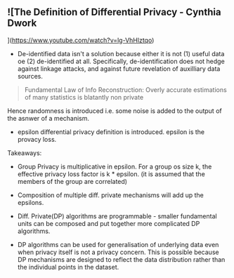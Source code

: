 ## ![The Definition of Differential Privacy - Cynthia Dwork
](https://www.youtube.com/watch?v=lg-VhHlztqo)

- De-identified data isn't a solution because either it is not (1) useful data oe (2) de-identified at all. Specifically, de-identification does not hedge against linkage attacks, and against future revelation of auxilliary data sources.

> Fundamental Law of Info Reconstruction: Overly accurate estimations of many statistics is blatantly non private

Hence randomness is introduced i.e. some noise is added to the output of the asnwer of a mechanism.

- epsilon differential privacy definition is introduced. epsilon is the provacy loss. 

Takeaways:
- Group Privacy is multiplicative in epsilon. For a group os size k, the effective privacy loss factor is k * epsilon. (it is assumed that the members of the group are correlated)

- Composition of multiple diff. private mechanisms will add up the epsilons.

- Diff. Private(DP) algorithms are programmable - smaller fundamental units can be composed and put together more complicated DP algorithms.

- DP algorithms can be used for generalisation of underlying data even when privacy itself is not a privacy concern. This is possible because DP mechanisms are designed to reflect the data distribution rather than the individual points in the dataset.

